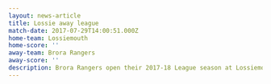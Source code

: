 ```yaml
---
layout: news-article
title: Lossie away league
match-date: 2017-07-29T14:00:51.000Z
home-team: Lossiemouth
home-score: ''
away-team: Brora Rangers
away-score: ''
description: Brora Rangers open their 2017-18 League season at Lossiemouth
---
```


